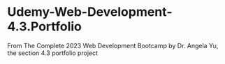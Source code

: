# Udemy-Web-Development-4.3.Portfolio
From The Complete 2023 Web Development Bootcamp by Dr. Angela Yu, the section 4.3 portfolio project 
